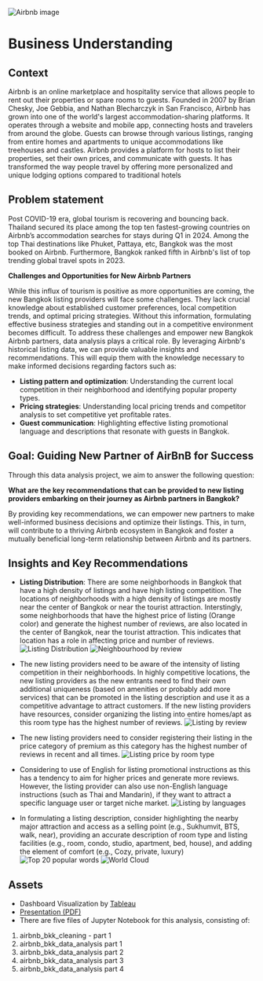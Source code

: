 ![Airbnb image](https://miro.medium.com/v2/resize:fit:1200/1*PRPg5iDN4ZS6AIJOLsT8Qg.png)

# **Business Understanding**

## **Context**

Airbnb is an online marketplace and hospitality service that allows people to rent out their properties or spare rooms to guests. 
Founded in 2007 by Brian Chesky, Joe Gebbia, and Nathan Blecharczyk in San Francisco, Airbnb has grown into one of the world's largest accommodation-sharing platforms. 
It operates through a website and mobile app, connecting hosts and travelers from around the globe. Guests can browse through various listings, ranging from entire homes and apartments to unique accommodations like treehouses and castles. 
Airbnb provides a platform for hosts to list their properties, set their own prices, and communicate with guests. It has transformed the way people travel by offering more personalized and unique lodging options compared to traditional hotels

## **Problem statement**

Post COVID-19 era, global tourism is recovering and bouncing back. Thailand secured its place among the top ten fastest-growing countries on Airbnb’s accommodation searches for stays during Q1 in 2024. 
Among the top Thai destinations like Phuket, Pattaya, etc, Bangkok was the most booked on Airbnb. Furthermore, Bangkok ranked fifth in Airbnb's list of top trending global travel spots in 2023.

**Challenges and Opportunities for New Airbnb Partners**

While this influx of tourism is positive as more opportunities are coming, the new Bangkok listing providers will face some challenges. They lack crucial knowledge about established customer preferences, local competition trends, and optimal pricing strategies. 
Without this information, formulating effective business strategies and standing out in a competitive environment becomes difficult. To address these challenges and empower new Bangkok Airbnb partners, data analysis plays a critical role. 
By leveraging Airbnb's historical listing data, we can provide valuable insights and recommendations. This will equip them with the knowledge necessary to make informed decisions regarding factors such as:

* **Listing pattern and optimization**: Understanding the current local competition in their neighborhood and identifying popular property types.
* **Pricing strategies**: Understanding local pricing trends and competitor analysis to set competitive yet profitable rates.
* **Guest communication**: Highlighting effective listing promotional language and descriptions that resonate with guests in Bangkok.

## **Goal: Guiding New Partner of AirBnB for Success** 

Through this data analysis project, we aim to answer the following question: 

**What are the key recommendations that can be provided to new listing providers embarking on their journey as Airbnb partners in Bangkok?**

By providing key recommendations, we can empower new partners to make well-informed business decisions and optimize their listings. This, in turn, will contribute to a thriving Airbnb ecosystem in Bangkok and foster a mutually beneficial long-term relationship between Airbnb and its partners.

## **Insights and Key Recommendations**
* **Listing Distribution**: There are some neighborhoods in Bangkok that have a high density of listings and have high listing competition. The locations of neighborhoods with a high density of listings are mostly near the center of Bangkok or near the tourist attraction. Interstingly, some neighborhoods that have the highest price of listing (Orange color) and generate the highest number of reviews, are also located in the center of Bangkok, near the tourist attraction. This indicates that location has a role in affecting price and number of reviews.
![Listing Distribution](https://github.com/harishmuh/Airbnb-Bangkok---Listing-Analytics/blob/main/Listing_distribution%20in%20Bangkok.PNG) 
![Neighbourhood by review](https://github.com/harishmuh/Airbnb-Bangkok---Listing-Analytics/blob/main/popular_listing_based_on_neighbourhood.PNG)
* The new listing providers need to be aware of the intensity of listing competition in their neighborhoods. In highly competitive locations, the new listing providers as the new entrants need to find their own additional uniqueness (based on amenities or probably add more services) that can be promoted in the listing description and use it as a competitive advantage to attract customers.
If the new listing providers have resources, consider organizing the listing into entire homes/apt as this room type has the highest number of reviews.
![Listing by review](https://github.com/harishmuh/Airbnb-Bangkok---Listing-Analytics/blob/main/popularity_vs_room_type.PNG)

* The new listing providers need to consider registering their listing in the price category of premium as this category has the highest number of reviews in recent and all times.
![Listing price by room type](https://github.com/harishmuh/Airbnb-Bangkok---Listing-Analytics/blob/main/listing_price_vs_room_type.PNG)

* Considering to use of English for listing promotional instructions as this has a tendency to aim for higher prices and generate more reviews. However, the listing provider can also use non-English language instructions (such as Thai and Mandarin), if they want to attract a specific language user or target niche market.
![Listing by languages](https://github.com/harishmuh/Airbnb-Bangkok---Listing-Analytics/blob/main/listing%20in%20English_vs_total_reviews.PNG)

* In formulating a listing description, consider highlighting the nearby major attraction and access as a selling point (e.g., Sukhumvit, BTS, walk, near), providing an accurate description of room type and listing facilities (e.g., room, condo, studio, apartment, bed, house), and adding the element of comfort (e.g., Cozy, private, luxury)
![Top 20 popular words](https://github.com/harishmuh/Airbnb-Bangkok---Listing-Analytics/blob/main/top_20_words_for_listing_description.PNG)
![World Cloud](https://github.com/harishmuh/Airbnb-Bangkok---Listing-Analytics/blob/main/wordcloud.PNG)

## **Assets**
* Dashboard Visualization by [Tableau](https://public.tableau.com/app/profile/harish.muhammad/viz/AirbnbBangkok-ListingPropertyAnalysis/Homedashboard?publish=yes)
* [Presentation (PDF)](https://github.com/harishmuh/Airbnb-Bangkok---Listing-Analytics/blob/main/Capstone_Airbnb%20Bangkok_Harish%20Muhammad.pdf)
* There are five files of Jupyter Notebook for this analysis, consisting of:
1. airbnb_bkk_cleaning - part 1
2. airbnb_bkk_data_analysis part 1
3. airbnb_bkk_data_analysis part 2
4. airbnb_bkk_data_analysis part 3
5. airbnb_bkk_data_analysis part 4

